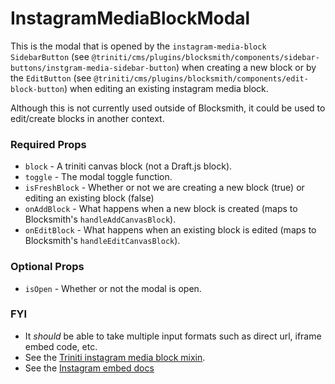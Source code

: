 # InstagramMediaBlockModal

This is the modal that is opened by the `instagram-media-block` `SidebarButton` (see `@triniti/cms/plugins/blocksmith/components/sidebar-buttons/instgram-media-sidebar-button`) when creating a new block or by the `EditButton` (see `@triniti/cms/plugins/blocksmith/components/edit-block-button`) when editing an existing instagram media block.

Although this is not currently used outside of Blocksmith, it could be used to edit/create blocks in another context.

### Required Props
+ `block`        - A triniti canvas block (not a Draft.js block).
+ `toggle`       - The modal toggle function.
+ `isFreshBlock` - Whether or not we are creating a new block (true) or editing an existing block (false)
+ `onAddBlock`   - What happens when a new block is created (maps to Blocksmith's `handleAddCanvasBlock`).
+ `onEditBlock`  - What happens when an existing block is edited (maps to Blocksmith's `handleEditCanvasBlock`).

### Optional Props
+ `isOpen`       - Whether or not the modal is open.

### FYI
+ It _should_ be able to take multiple input formats such as direct url, iframe embed code, etc.
+ See the [Triniti instagram media block mixin](https://github.com/triniti/schemas/tree/master/schemas/triniti/canvas/mixin/instagram-media-block).
+ See the [Instagram embed docs](https://www.instagram.com/developer/embedding/)
